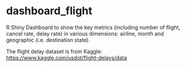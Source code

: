 # dashboard_flight

R Shiny Dashboard to show the key metrics (including number of flight, cancel rate, delay rate) in various dimensions: airline, month and geographic (i.e. destination state).

The flight delay dataset is from Kaggle: https://www.kaggle.com/usdot/flight-delays/data



